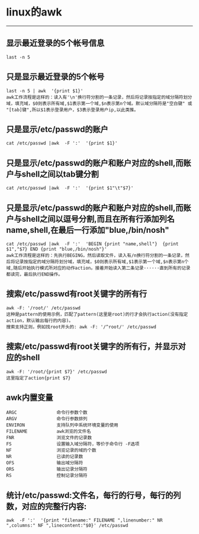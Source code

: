 ﻿# linux的awk

---

## 显示最近登录的5个帐号信息
```
last -n 5
```

## 只是显示最近登录的5个帐号
```
last -n 5 | awk  '{print $1}'
awk工作流程是这样的：读入有'\n'换行符分割的一条记录，然后将记录按指定的域分隔符划分域，填充域，$0则表示所有域,$1表示第一个域,$n表示第n个域。默认域分隔符是"空白键" 或 "[tab]键",所以$1表示登录用户，$3表示登录用户ip,以此类推。
```

## 只是显示/etc/passwd的账户
```
cat /etc/passwd |awk  -F ':'  '{print $1}'  
```

## 只是显示/etc/passwd的账户和账户对应的shell,而账户与shell之间以tab键分割
```
cat /etc/passwd |awk  -F ':'  '{print $1"\t"$7}'
```

## 只是显示/etc/passwd的账户和账户对应的shell,而账户与shell之间以逗号分割,而且在所有行添加列名name,shell,在最后一行添加"blue,/bin/nosh"
```
cat /etc/passwd |awk  -F ':'  'BEGIN {print "name,shell"}  {print $1","$7} END {print "blue,/bin/nosh"}'
awk工作流程是这样的：先执行BEGING，然后读取文件，读入有/n换行符分割的一条记录，然后将记录按指定的域分隔符划分域，填充域，$0则表示所有域,$1表示第一个域,$n表示第n个域,随后开始执行模式所对应的动作action。接着开始读入第二条记录······直到所有的记录都读完，最后执行END操作。
```
## 搜索/etc/passwd有root关键字的所有行
```
awk -F: '/root/' /etc/passwd
这种是pattern的使用示例，匹配了pattern(这里是root)的行才会执行action(没有指定action，默认输出每行的内容)。
搜索支持正则，例如找root开头的: awk -F: '/^root/' /etc/passwd
```

## 搜索/etc/passwd有root关键字的所有行，并显示对应的shell
```
awk -F: '/root/{print $7}' /etc/passwd 
这里指定了action{print $7}
```

## awk内置变量
```
ARGC               命令行参数个数
ARGV               命令行参数排列
ENVIRON            支持队列中系统环境变量的使用
FILENAME           awk浏览的文件名
FNR                浏览文件的记录数
FS                 设置输入域分隔符，等价于命令行 -F选项
NF                 浏览记录的域的个数
NR                 已读的记录数
OFS                输出域分隔符
ORS                输出记录分隔符
RS                 控制记录分隔符
```

## 统计/etc/passwd:文件名，每行的行号，每行的列数，对应的完整行内容:
```
awk  -F ':'  '{print "filename:" FILENAME ",linenumber:" NR ",columns:" NF ",linecontent:"$0}' /etc/passwd
```




